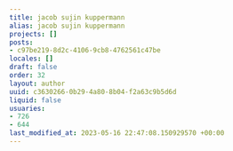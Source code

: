 ```yaml
---
title: jacob sujin kuppermann
alias: jacob sujin kuppermann
projects: []
posts:
- c97be219-8d2c-4106-9cb8-4762561c47be
locales: []
draft: false
order: 32
layout: author
uuid: c3630266-0b29-4a80-8b04-f2a63c9b5d6d
liquid: false
usuaries:
- 726
- 644
last_modified_at: 2023-05-16 22:47:08.150929570 +00:00
---
```


<p style="text-align:start"></p>